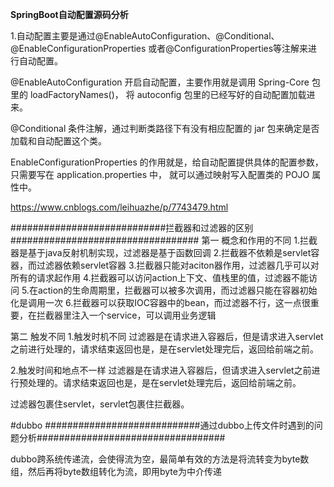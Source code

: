 ****SpringBoot自动配置源码分析****

1.自动配置主要是通过@EnableAutoConfiguration、@Conditional、@EnableConfigurationProperties
或者@ConfigurationProperties等注解来进行自动配置。

@EnableAutoConfiguration 开启自动配置，主要作用就是调用 Spring-Core 包里的 loadFactoryNames()，
将 autoconfig 包里的已经写好的自动配置加载进来。

@Conditional 条件注解，通过判断类路径下有没有相应配置的 jar 包来确定是否加载和自动配置这个类。

EnableConfigurationProperties 的作用就是，给自动配置提供具体的配置参数，只需要写在 application.properties 中，
就可以通过映射写入配置类的 POJO 属性中。


https://www.cnblogs.com/leihuazhe/p/7743479.html

############################拦截器和过滤器的区别##################################
第一 概念和作用的不同
1.拦截器是基于java反射机制实现，过滤器是基于函数回调
2.拦截器不依赖是servlet容器，而过滤器依赖servlet容器
3.拦截器只能对aciton器作用，过滤器几乎可以对所有的请求起作用
4.拦截器可以访问action上下文、值栈里的值，过滤器不能访问
5.在action的生命周期里，拦截器可以被多次调用，而过滤器只能在容器初始化是调用一次
6.拦截器可以获取IOC容器中的bean，而过滤器不行，这一点很重要，在拦截器里注入一个service，可以调用业务逻辑

第二 触发不同
1.触发时机不同
过滤器是在请求进入容器后，但是请求进入servlet之前进行处理的，请求结束返回也是，是在servlet处理完后，返回给前端之前。

2.触发时间和地点不一样
过滤器是在请求进入容器后，但请求进入servlet之前进行预处理的。请求结束返回也是，是在servlet处理完后，返回给前端之前。

过滤器包裹住servlet，servlet包裹住拦截器。

#dubbo
############################通过dubbo上传文件时遇到的问题分析##################################

dubbo跨系统传递流，会使得流为空，最简单有效的方法是将流转变为byte数组，然后再将byte数组转化为流，即用byte为中介传递
















